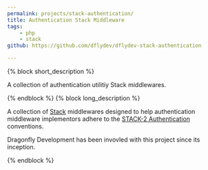 ```yaml
---
permalink: projects/stack-authentication/
title: Authentication Stack Middleware
tags:
    - php
    - stack
github: https://github.com/dflydev/dflydev-stack-authentication

---
```

{% block short_description %}

A collection of authentication utilitiy Stack middlewares.

{% endblock %}
{% block long_description %}

A collection of [Stack][0] middlewares designed to help authentication
middleware implementors adhere to the [STACK-2 Authentication][1] conventions.

Dragonfly Development has been invovled with this project since its inception.

{% endblock %}

[0]: http://stackphp.com/
[1]: http://stackphp.com/specs/STACK-2/
